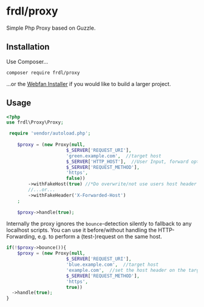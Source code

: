# frdl/proxy
Simple Php Proxy based on Guzzle.

## Installation
Use Composer...
````
composer require frdl/proxy
````
...or the [Webfan Installer](https://frdl.webfan.de/install/php/) if you would like to build a larger project.

## Usage

````php
<?php
use frdl\Proxy\Proxy;

 require 'vendor/autoload.php'; 
 
 	$proxy = (new Proxy(null,
                      $_SERVER['REQUEST_URI'],
                      'green.example.com',  //target host
                      $_SERVER['HTTP_HOST'],  //User Input, forward optionaly*
                      $_SERVER['REQUEST_METHOD'], 
                      'https', 
                      false))
        ->withFakeHost(true) //*Do overwrite/not use users host header
        //...or...
        ->withFakeHeader('X-Forwarded-Host')
    ;
    
	$proxy->handle(true);
````

Internally the proxy ignores the `bounce`-detection silently to fallback to any localhost scripts.
You can use it before/without handling the HTTP-Forwarding, e.g. to perform a (test-)request on the same host.
````php
if(!$proxy->bounce()){	
 	$proxy = (new Proxy(null,
                      $_SERVER['REQUEST_URI'],
                      'blue.example.com',  //target host
                      'example.com',  //set the host header on the target script
                      $_SERVER['REQUEST_METHOD'], 
                      'https', 
                      true))
  ->handle(true);                    
}
````

